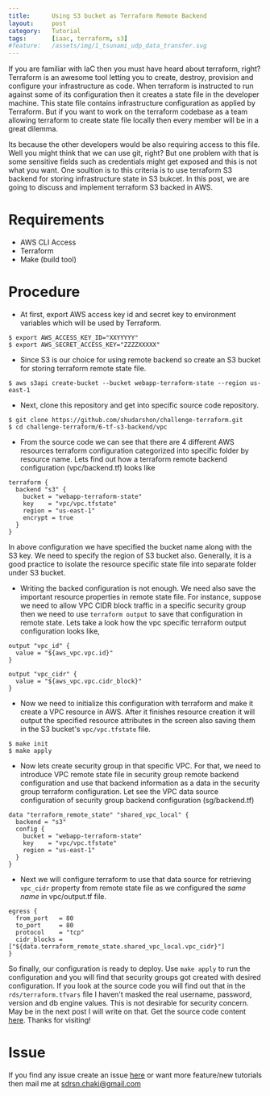 ```yaml
---
title:      Using S3 bucket as Terraform Remote Backend
layout:     post
category:   Tutorial
tags: 	    [iaac, terraform, s3]
#feature:   /assets/img/1_tsunami_udp_data_transfer.svg
---
```

If you are familiar with IaC then you must have heard about terraform, right? Terraform is an awesome tool letting you to create, destroy, provision and configure your infrastructure as code. When terraform is instructed to run against some of its configuration then it creates a state file in the developer machine. This state file contains infrastructure configuration as applied by Terraform. But if you want to work on the terraform codebase as a team allowing terraform to create state file locally then every member will be in a great dilemma.
<!--more-->
Its because the other developers would be also requiring access to this file. Well you might think that we can use git, right? But one problem with that is some sensitive fields such as credentials might get exposed and this is not what you want. One soultion is to this criteria is to use terraform S3 backend for storing infrastructure state in S3 bukcet. In this post, we are going to discuss and implement terraform S3 backed in AWS.

# Requirements

* AWS CLI Access
* Terraform
* Make (build tool)


# Procedure

* At first, export AWS access key id and secret key to environment variables which will be used by Terraform.

```
$ export AWS_ACCESS_KEY_ID="XXYYYYY"
$ export AWS_SECRET_ACCESS_KEY="ZZZZXXXXX"
```

* Since S3 is our choice for using remote backend so create an S3 bucket for storing terraform remote state file.

```
$ aws s3api create-bucket --bucket webapp-terraform-state --region us-east-1
```

* Next, clone this repository and get into specific source code repository.

```
$ git clone https://github.com/shudarshon/challenge-terraform.git
$ cd challenge-terraform/6-tf-s3-backend/vpc
```

* From the source code we can see that there are 4 different AWS resources terraform configuration categorized into specific folder by resource name. Lets find out how a terraform remote backend configuration (vpc/backend.tf) looks like

```
terraform {
  backend "s3" {
    bucket = "webapp-terraform-state"
    key    = "vpc/vpc.tfstate"
    region = "us-east-1"
    encrypt = true
  }
}
```

In above configuration we have specified the bucket name along with the S3 key. We need to specify the region of S3 bucket also. Generally, it is a good practice to isolate the resource specific state file into separate folder under S3 bucket.

* Writing the backed configuration is not enough. We need also save the important resource properties in remote state file. For instance, suppose we need to allow VPC CIDR block traffic in a specific security group then we need to use `terraform output` to save that configuration in remote state. Lets take a look how the vpc specific terraform output configuration looks like,

```
output "vpc_id" {
  value = "${aws_vpc.vpc.id}"
}

output "vpc_cidr" {
  value = "${aws_vpc.vpc.cidr_block}"
}
```

* Now we need to initialize this configuration with terraform and make it create a VPC resource in AWS. After it finishes resource creation it will output the specified resource attributes in the screen also saving them in the S3 bucket's `vpc/vpc.tfstate` file.

```
$ make init
$ make apply
```

* Now lets create security group in that specific VPC. For that, we need to introduce VPC remote state file in security group remote backend configuration and use that backend information as a data in the security group terraform configuration. Let see the VPC data source configuration of security group backend configuration (sg/backend.tf)

```
data "terraform_remote_state" "shared_vpc_local" {
  backend = "s3"
  config {
    bucket = "webapp-terraform-state"
    key    = "vpc/vpc.tfstate"
    region = "us-east-1"
  }
}
```

* Next we will configure terraform to use that data source for retrieving `vpc_cidr` property from remote state file as we configured the *same name* in vpc/output.tf file.

```
egress {
  from_port   = 80
  to_port     = 80
  protocol    = "tcp"
  cidr_blocks = ["${data.terraform_remote_state.shared_vpc_local.vpc_cidr}"]
}
```

So finally, our configuration is ready to deploy. Use `make apply` to run the configuration and you will find that security groups got created with desired configuration. If you look at the source code you will find out that in the `rds/terraform.tfvars` file  I haven't masked the real username, password, version and db engine values. This is not desirable for security concern. May be in the next post I will write on that. Get the source code content [here](https://github.com/shudarshon/challenge-terraform/tree/master/6-tf-s3-backend). Thanks for visiting!

# Issue

If you find any issue create an issue [here](https://github.com/shudarshon/challenge-terraform/issues) or want more feature/new tutorials then mail me at sdrsn.chaki@gmail.com
